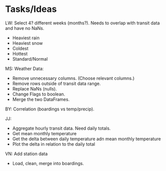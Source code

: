 # Tasks/Ideas
LW: Select 4? different weeks (months?). Needs to overlap with transit data and have no NaNs.
- Heaviest rain
- Heaviest snow
- Coldest
- Hottest
- Standard/Normal

MS: Weather Data:
- Remove unnecessary columns. (Choose relevant columns.)
- Remove rows outside of transit data range.
- Replace NaNs (nulls).
- Change Flags to boolean.
- Merge the two DataFrames.

BY: Correlation (boardings vs temp/precip).

JJ: 
- Aggregate hourly transit data. Need daily totals.
- Get mean monthly temperature 
- Get the delta between daily temperature adn mean monthly temperature
- Plot the delta in relation to the daily total

VN: Add station data
- Load, clean, merge into boardings.
